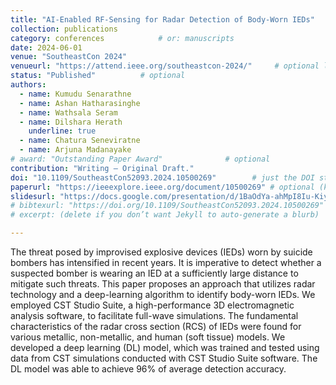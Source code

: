 ```yaml
---
title: "AI-Enabled RF-Sensing for Radar Detection of Body-Worn IEDs"
collection: publications
category: conferences            # or: manuscripts
date: 2024-06-01
venue: "SoutheastCon 2024"
venueurl: "https://attend.ieee.org/southeastcon-2024/"     # optional link to the conf/journal
status: "Published"          # optional
authors:
  - name: Kumudu Senarathne
  - name: Ashan Hatharasinghe
  - name: Wathsala Seram
  - name: Dilshara Herath
    underline: true
  - name: Chatura Seneviratne
  - name: Arjuna Madanayake
# award: "Outstanding Paper Award"              # optional
contribution: "Writing – Original Draft."
doi: "10.1109/SoutheastCon52093.2024.10500269"        # just the DOI string; we’ll link it
paperurl: "https://ieeexplore.ieee.org/document/10500269" # optional (keeps existing download links working)
slidesurl: "https://docs.google.com/presentation/d/1BaOdYa-ahMpI8Iu-KiyQTarcxciEbmkU/edit?usp=drive_link&ouid=118393945755563807099&rtpof=true&sd=true"
# bibtexurl: "https://doi.org/10.1109/SoutheastCon52093.2024.10500269"
# excerpt: (delete if you don’t want Jekyll to auto-generate a blurb)

---
```



The threat posed by improvised explosive devices (IEDs) worn by suicide bombers has intensified in recent years. It is imperative to detect whether a suspected bomber is wearing an IED at a sufficiently large distance to mitigate such threats. This paper proposes an approach that utilizes radar technology and a deep-learning algorithm to identify body-worn IEDs. We employed CST Studio Suite, a high-performance 3D electromagnetic analysis software, to facilitate full-wave simulations. The fundamental characteristics of the radar cross section (RCS) of IEDs were found for various metallic, non-metallic, and human (soft tissue) models. We developed a deep learning (DL) model, which was trained and tested using data from CST simulations conducted with CST Studio Suite software. The DL model was able to achieve 96% of average detection accuracy.

